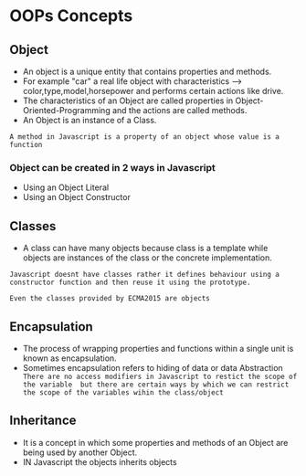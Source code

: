 # OOPs Concepts 

## Object 

- An object is a unique entity that contains properties and methods. 
- For example "car" a real life object with characteristics --> color,type,model,horsepower and performs certain actions like drive.
- The characteristics of an Object are called properties in Object-Oriented-Programming and the actions are called methods.
- An Object is an instance of a Class. 

``` 
A method in Javascript is a property of an object whose value is a function
```
### Object can be created in 2 ways in Javascript 

- Using an Object Literal
- Using an Object Constructor

## Classes 

- A class can have many objects because class is a template while objects are instances of the class or the concrete implementation.
```
Javascript doesnt have classes rather it defines behaviour using a constructor function and then reuse it using the prototype.
```

`` Even the classes provided by ECMA2015 are objects  ``

## Encapsulation

- The process of wrapping properties and functions within a single unit is known as encapsulation.
- Sometimes encapsulation refers to hiding of data or data Abstraction
``  There are no access modifiers in Javascript to restict the scope of the variable  but there are certain ways by which we can restrict the scope of the variables wihin the class/object``

## Inheritance

- It is a concept in which some properties and methods of an Object are being used by another Object. 
- IN Javascript the objects inherits objects 